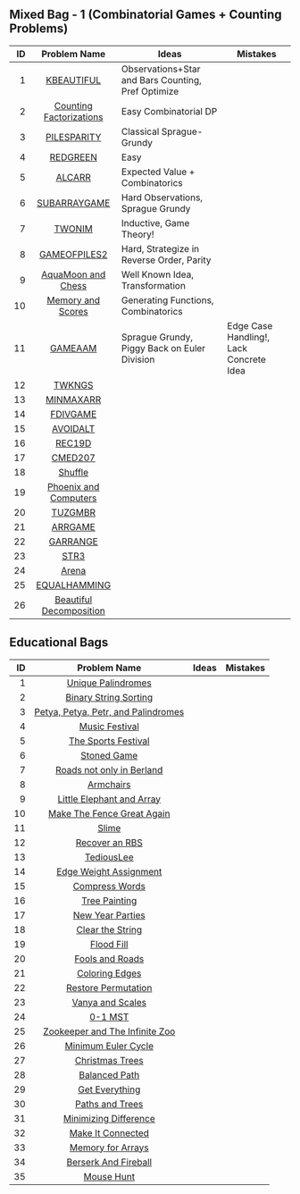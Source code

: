 ## Mixed Bag - 1 (Combinatorial Games + Counting Problems)

| ID  | Problem Name | Ideas | Mistakes |
|---:|:---:|---|---|
|1|[KBEAUTIFUL](https://www.codechef.com/problems/KBEAUTIFUL)|Observations+Star and Bars Counting, Pref Optimize||
|2|[Counting Factorizations](https://codeforces.com/contest/1794/problem/D)|Easy Combinatorial DP||
|3|[PILESPARITY](https://www.codechef.com/START58B/problems/PILESPARITY)|Classical Sprague-Grundy||
|4|[REDGREEN](https://www.codechef.com/problems/REDGREEN)|Easy||
|5|[ALCARR](https://www.codechef.com/problems/ALCARR)|Expected Value + Combinatorics||
|6|[SUBARRAYGAME](https://www.codechef.com/problems/SUBARRAYGAME)|Hard Observations, Sprague Grundy||
|7|[TWONIM](https://www.codechef.com/problems/TWONIM)|Inductive, Game Theory!||
|8|[GAMEOFPILES2](https://www.codechef.com/JULY221B/problems/GAMEOFPILES2)|Hard, Strategize in Reverse Order, Parity||
|9|[AquaMoon and Chess](https://codeforces.com/problemset/problem/1545/B)|Well Known Idea, Transformation||
|10|[Memory and Scores](https://codeforces.com.cn/problemset/problem/712/D)|Generating Functions, Combinatorics||
|11|[GAMEAAM](https://www.codechef.com/COOK42/problems/GAMEAAM)|Sprague Grundy, Piggy Back on Euler Division|Edge Case Handling!, Lack Concrete Idea|
|12|[TWKNGS](https://www.codechef.com/problems/TWKNGS)|||
|13|[MINMAXARR](https://www.codechef.com/problems/MINMAXARR)|||
|14|[FDIVGAME](https://www.codechef.com/problems/FDIVGAME)|||
|15|[AVOIDALT](https://www.codechef.com/START32B/problems/AVOIDALT)|||
|16|[REC19D](https://www.codechef.com/REC1921/problems/REC19D)|||
|17|[CMED207](https://www.codechef.com/MEDC2021/problems/CMED207)|||
|18|[Shuffle](https://codeforces.com/problemset/problem/1622/D)|||
|19|[Phoenix and Computers](https://codeforces.com/problemset/problem/1515/E)|||
|20|[TUZGMBR](https://www.codechef.com/problems/TUZGMBR/)|||
|21|[ARRGAME](https://www.codechef.com/problems/ARRGAME)|||
|22|[GARRANGE](https://www.codechef.com/problems/GARRANGE)|||
|23|[STR3](https://www.codechef.com/problems/STR3)|||
|24|[Arena](https://codeforces.com/problemset/problem/1606/E)|||
|25|[EQUALHAMMING](https://www.codechef.com/problems/EQUALHAMMING)|||
|26|[Beautiful Decomposition](https://codeforces.com/problemset/problem/279/E)|||

## Educational Bags

| ID  | Problem Name | Ideas | Mistakes |
|---:|:---:|---|---|
|1|[Unique Palindromes](https://codeforces.com/problemset/problem/1823/D)|||
|2|[Binary String Sorting](https://codeforces.com/problemset/problem/1809/D)|||
|3|[Petya, Petya, Petr, and Palindromes](https://codeforces.com/problemset/problem/1808/D)|||
|4|[Music Festival](https://codeforces.com/problemset/problem/1801/C)|||
|5|[The Sports Festival](https://codeforces.com/problemset/problem/1509/C)|||
|6|[Stoned Game](https://codeforces.com/problemset/problem/1396/B)|||
|7|[Roads not only in Berland](https://codeforces.com/problemset/problem/25/D)|||
|8|[Armchairs](https://codeforces.com/problemset/problem/1525/D)|||
|9|[Little Elephant and Array](https://codeforces.com/contest/220/problem/B)|||
|10|[Make The Fence Great Again](https://codeforces.com/problemset/problem/1221/D)|||
|11|[Slime](https://codeforces.com/problemset/problem/1038/D)|||
|12|[Recover an RBS](https://codeforces.com/problemset/problem/1709/C)|||
|13|[TediousLee](https://codeforces.com/problemset/problem/1369/D)|||
|14|[Edge Weight Assignment](https://codeforces.com/problemset/problem/1338/B)|||
|15|[Compress Words](https://codeforces.com/problemset/problem/1200/E)|||
|16|[Tree Painting](https://codeforces.com/problemset/problem/1187/E)|||
|17|[New Year Parties](https://codeforces.com/problemset/problem/1283/E)|||
|18|[Clear the String](https://codeforces.com/problemset/problem/1132/F)|||
|19|[Flood Fill](https://codeforces.com/problemset/problem/1114/D)|||
|20|[Fools and Roads](https://codeforces.com/problemset/problem/191/C)|||
|21|[Coloring Edges](https://codeforces.com/problemset/problem/1217/D)|||
|22|[Restore Permutation](https://codeforces.com/problemset/problem/1208/D)|||
|23|[Vanya and Scales](https://codeforces.com/problemset/problem/552/C)|||
|24|[0-1 MST](https://codeforces.com/problemset/problem/1242/B)|||
|25|[Zookeeper and The Infinite Zoo](https://codeforces.com/problemset/problem/1491/D)|||
|26|[Minimum Euler Cycle](https://codeforces.com/problemset/problem/1334/D)|||
|27|[Christmas Trees](https://codeforces.com/problemset/problem/1283/D)|||
|28|[Balanced Path](https://atcoder.jp/contests/abc147/tasks/abc147_e)|||
|29|[Get Everything](https://atcoder.jp/contests/abc142/tasks/abc142_e)|||
|30|[Paths and Trees](https://codeforces.com/problemset/problem/545/E)|||
|31|[Minimizing Difference](https://codeforces.com/problemset/problem/1244/E)|||
|32|[Make It Connected](https://codeforces.com/problemset/problem/1095/F)|||
|33|[Memory for Arrays](https://codeforces.com/contest/309/problem/C)|||
|34|[Berserk And Fireball](https://codeforces.com/problemset/problem/1380/D)|||
|35|[Mouse Hunt](https://codeforces.com/problemset/problem/1027/D)|||
